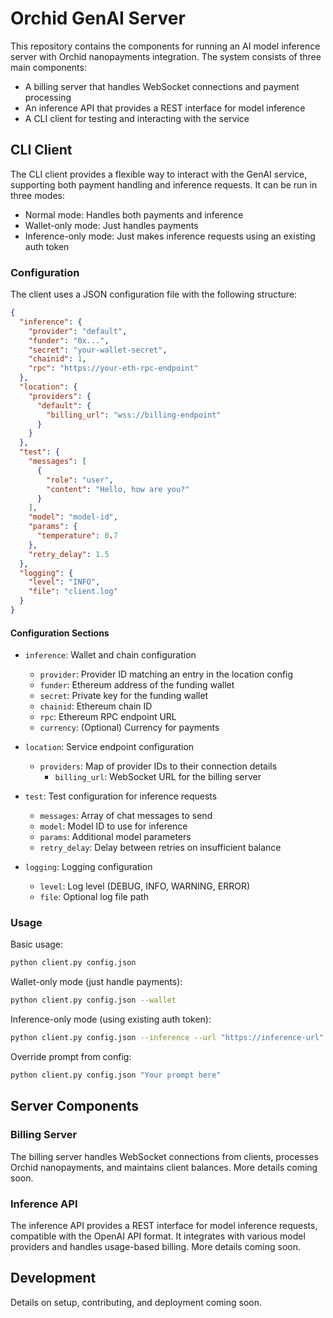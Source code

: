 # Orchid GenAI Server

This repository contains the components for running an AI model inference server with Orchid nanopayments integration. The system consists of three main components:

- A billing server that handles WebSocket connections and payment processing
- An inference API that provides a REST interface for model inference
- A CLI client for testing and interacting with the service

## CLI Client

The CLI client provides a flexible way to interact with the GenAI service, supporting both payment handling and inference requests. It can be run in three modes:

- Normal mode: Handles both payments and inference
- Wallet-only mode: Just handles payments
- Inference-only mode: Just makes inference requests using an existing auth token

### Configuration

The client uses a JSON configuration file with the following structure:

```json
{
  "inference": {
    "provider": "default",
    "funder": "0x...",
    "secret": "your-wallet-secret",
    "chainid": 1,
    "rpc": "https://your-eth-rpc-endpoint"
  },
  "location": {
    "providers": {
      "default": {
        "billing_url": "wss://billing-endpoint"
      }
    }
  },
  "test": {
    "messages": [
      {
        "role": "user",
        "content": "Hello, how are you?"
      }
    ],
    "model": "model-id",
    "params": {
      "temperature": 0.7
    },
    "retry_delay": 1.5
  },
  "logging": {
    "level": "INFO",
    "file": "client.log"
  }
}
```

#### Configuration Sections

- `inference`: Wallet and chain configuration
  - `provider`: Provider ID matching an entry in the location config
  - `funder`: Ethereum address of the funding wallet
  - `secret`: Private key for the funding wallet
  - `chainid`: Ethereum chain ID
  - `rpc`: Ethereum RPC endpoint URL
  - `currency`: (Optional) Currency for payments

- `location`: Service endpoint configuration
  - `providers`: Map of provider IDs to their connection details
    - `billing_url`: WebSocket URL for the billing server

- `test`: Test configuration for inference requests
  - `messages`: Array of chat messages to send
  - `model`: Model ID to use for inference
  - `params`: Additional model parameters
  - `retry_delay`: Delay between retries on insufficient balance

- `logging`: Logging configuration
  - `level`: Log level (DEBUG, INFO, WARNING, ERROR)
  - `file`: Optional log file path

### Usage

Basic usage:

```bash
python client.py config.json
```

Wallet-only mode (just handle payments):

```bash
python client.py config.json --wallet
```

Inference-only mode (using existing auth token):

```bash
python client.py config.json --inference --url "https://inference-url" --key "auth-token"
```

Override prompt from config:

```bash
python client.py config.json "Your prompt here"
```

## Server Components

### Billing Server

The billing server handles WebSocket connections from clients, processes Orchid nanopayments, and maintains client balances. More details coming soon.

### Inference API 

The inference API provides a REST interface for model inference requests, compatible with the OpenAI API format. It integrates with various model providers and handles usage-based billing. More details coming soon.

## Development

Details on setup, contributing, and deployment coming soon.
